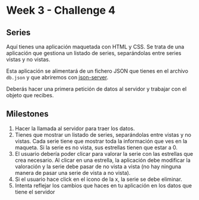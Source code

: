 # Week 3 - Challenge 4

## Series

Aquí tienes una aplicación maquetada con HTML y CSS. Se trata de una aplicación que gestiona un listado de series, separándolas entre series vistas y no vistas.

Esta aplicación se alimentará de un fichero JSON que tienes en el archivo `db.json` y que abriremos con [json-server](https://www.npmjs.com/package/json-server).

Deberás hacer una primera petición de datos al servidor y trabajar con el objeto que recibes.

## Milestones

1. Hacer la llamada al servidor para traer los datos.
2. Tienes que mostrar un listado de series, separándolas entre vistas y no vistas. Cada serie tiene que mostrar toda la información que ves en la maqueta. Si la serie es no vista, sus estrellas tienen que estar a 0.
3. El usuario debería poder clicar para valorar la serie con las estrellas que crea necesario. Al clicar en una estrella, la aplicación debe modificar la valoración y la serie debe pasar de no vista a vista (no hay ninguna manera de pasar una serie de vista a no vista).
4. Si el usuario hace click en el icono de la x, la serie se debe eliminar.
5. Intenta reflejar los cambios que haces en tu aplicación en los datos que tiene el servidor
